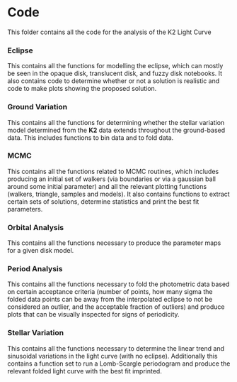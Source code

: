 # Code

This folder contains all the code for the analysis of the K2 Light Curve

### Eclipse
This contains all the functions for modelling the eclipse, which can mostly be seen in the opaque disk, translucent disk, and fuzzy disk notebooks. It also contains code to determine whether or not a solution is realistic and code to make plots showing the proposed solution.

### Ground Variation
This contains all the functions for determining whether the stellar variation model determined from the <strong>K2</strong> data extends throughout the ground-based data. This includes functions to bin data and to fold data.

### MCMC
This contains all the functions related to MCMC routines, which includes producing an initial set of walkers (via boundaries or via a gaussian ball around some initial parameter) and all the relevant plotting functions (walkers, triangle, samples and models). It also contains functions to extract certain sets of solutions, determine statistics and print the best fit parameters.

### Orbital Analysis
This contains all the functions necessary to produce the parameter maps for a given disk model.

### Period Analysis
This contains all the functions necessary to fold the photometric data based on certain acceptance criteria (number of points, how many sigma the folded data points can be away from the interpolated eclipse to not be considered an outlier, and the acceptable fraction of outliers) and produce plots that can be visually inspected for signs of periodicity.

### Stellar Variation
This contains all the functions necessary to determine the linear trend and sinusoidal variations in the light curve (with no eclipse). Additionally this contains a function set to run a Lomb-Scargle periodogram and produce the relevant folded light curve with the best fit imprinted.
